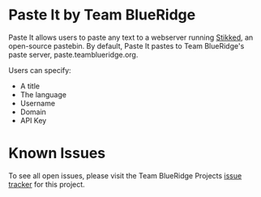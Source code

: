 Paste It by Team BlueRidge
==
Paste It allows users to paste any text to a webserver running [Stikked](https://github.com/claudehohl/Stikked), an open-source pastebin. By default, Paste It pastes to Team BlueRidge's paste server, paste.teamblueridge.org.

Users can specify:
* A title
* The language
* Username
* Domain
* API Key

Known Issues
====
To see all open issues, please visit the Team BlueRidge Projects [issue tracker](https://projects.teamblueridge.org/projects/app-paste/issues?utf8=✓&set_filter=1&f%5B%5D=status_id&op%5Bstatus_id%5D=o&f%5B%5D=&c%5B%5D=tracker&c%5B%5D=updated_on&c%5B%5D=priority&c%5B%5D=author&c%5B%5D=subject&c%5B%5D=status) for this project.
